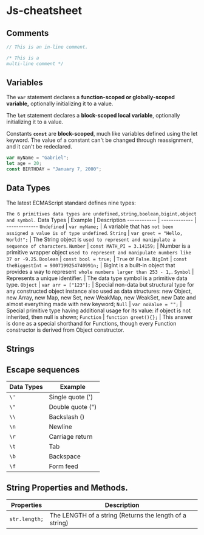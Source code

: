 # Js-cheatsheet

## Comments
```javascript
// This is an in-line comment.

/* This is a
multi-line comment */
```
## Variables
The **`var`** statement declares a **function-scoped or globally-scoped variable,** optionally initializing it to a value.

The **`let`** statement declares a **block-scoped local variable**, optionally initializing it to a value.

Constants **`const`** are **block-scoped**, much like variables defined using the let keyword. The value of a constant can't be changed through reassignment, and it can't be redeclared.



```javascript
var myName = "Gabriel";
let age = 20;
const BIRTHDAY = "January 7, 2000";
```

## Data Types 
The latest ECMAScript standard defines nine types:

`
The 6 primitives data types are undefined,string,boolean,bigint,object and symbol.
`
Data Types | Example | Description
------------ | ------------- |  -------------
`Undefined` | `var myName;` | A variable that has `not been assigned a value is of type undefined`. 
`String` | `var greet = "Hello, World!";` | The String object is `used to represent and manipulate a sequence of characters`.
`Number` | `const MATH_PI = 3.14159;` | Number is a primitive wrapper object `used to represent and manipulate numbers like 37 or -9.25`.
`Boolean` | `const bool = true;` | `True` or `False`.
`BigInt` | `const theBiggestInt = 9007199254740991n;` | BigInt is a built-in object that provides a way to represent` whole numbers larger than 253 - 1,`.
`Symbol` | Represents a unique identifier. | The data type symbol is a primitive data type. 
`Object` | `var arr = ["123"];` | Special non-data but structural type for any constructed object instance also used as data structures: new Object, new Array, new Map, new Set, new WeakMap, new WeakSet, new Date and almost everything made with new keyword;
`Null` | `var noValue = "";` | Special primitive type having additional usage for its value: if object is not inherited, then null is shown;
`Function` | `function greet(){};` | This answer is done as a special shorthand for Functions, though every Function constructor is derived from Object constructor.

## Strings

##  Escape sequences

Data Types | Example
------------ | ------------- 
``` \' ``` | Single quote (')
``` \" ``` | Double quote (")
``` \\ ``` | Backslash (\)
``` \n ``` | Newline
``` \r ``` | Carriage return
``` \t ``` | Tab
``` \b ``` | Backspace
``` \f ``` | Form feed

## String Properties and Methods.

Properties | Description
------------ | -------------
 `str.length;`| The LENGTH of a string (Returns the length of a string)
